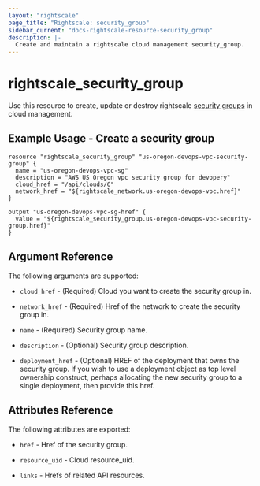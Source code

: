 ```yaml
---
layout: "rightscale"
page_title: "Rightscale: security_group"
sidebar_current: "docs-rightscale-resource-security_group"
description: |-
  Create and maintain a rightscale cloud management security_group.
---
```


# rightscale_security_group

Use this resource to create, update or destroy rightscale [security groups](http://reference.rightscale.com/api1.5/resources/ResourceSecurityGroups.html) in cloud management.

## Example Usage - Create a security group

```hcl
resource "rightscale_security_group" "us-oregon-devops-vpc-security-group" {
  name = "us-oregon-devops-vpc-sg"
  description = "AWS US Oregon vpc security group for devopery"
  cloud_href = "/api/clouds/6"
  network_href = "${rightscale_network.us-oregon-devops-vpc.href}"
}

output "us-oregon-devops-vpc-sg-href" {
  value = "${rightscale_security_group.us-oregon-devops-vpc-security-group.href}"
}
```

## Argument Reference

The following arguments are supported:

* `cloud_href` - (Required) Cloud you want to create the security group in.

* `network_href` - (Required) Href of the network to create the security group in.

* `name` - (Required) Security group name.

* `description` - (Optional) Security group description.

* `deployment_href` - (Optional) HREF of the deployment that owns the security group.  If you wish to use a deployment object as top level ownership construct, perhaps allocating the new security group to a single deployment, then provide this href.

## Attributes Reference

The following attributes are exported:

* `href` - Href of the security group.

* `resource_uid` - Cloud resource_uid.

* `links` - Hrefs of related API resources.